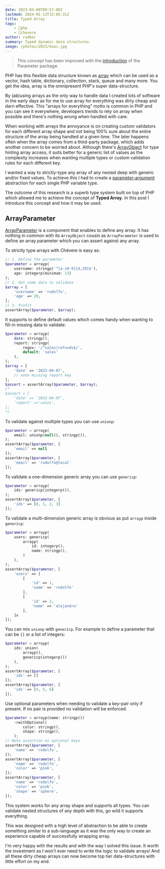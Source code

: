 ```yaml
---
date: 2023-04-08T09:57:06Z
lastmod: 2024-01-13T15:05:31Z
title: Typed Array
tags:
    - 🐘php
    - 🥑chevere
author: rodber
summary: Typed dynamic data structures.
image: /photos/2023/koac.jpg
---
```


> This concept has been improved with the [introduction](../2024/2024-01-10-parameter.md) of the Parameter package.

PHP has this flexible data structure known as [array](https://www.php.net/manual/en/language.types.array.php) which can be used as a vector, hash table, dictionary, collection, stack, queue and many more. You get the idea, array is the omnipresent PHP's super data-structure.

By (ab)using arrays as the only way to handle data I created lots of software in the early days as for me to use array for everything was dirty cheap and darn effective. This "arrays for everything" motto is common in PHP and you can see it everywhere, developers trends to rely on array when possible and there's nothing wrong when handled with care.

When working with arrays the annoyance is on creating custom validators for each different array shape and not being 100% sure about the entire structure of the array being handled at a given time. The later happens often when the array comes from a third-party package, which adds another concern to be worried about. Although there's [ArrayObject](https://www.php.net/manual/es/class.arrayobject.php) for type hinting array access, it suits better for a generic list of values as the complexity increases when wanting multiple types or custom validation rules for each different key.

I wanted a way to strictly-type any array of any nested deep with generic and/or fixed values. To achieve this I had to create a [parameter-argument](https://chevere.org/packages/parameter) abstraction for each single PHP variable type.

The outcome of this research is a superb type system built on top of PHP which allowed me to achieve the concept of **Typed Array**. In this post I introduce this concept and how it may be used.

## ArrayParameter

[ArrayParameter](https://chevere.org/packages/parameter#array) is a component that enables to define any array. It has nothing in common with its `ArrayObject` cousin as `ArrayParameter` is used to define an array parameter which you can assert against any array.

To strictly type arrays with Chévere is easy as:

```php
// 1. Define the parameter
$parameter = arrayp(
    username: stringp('^[a-z0-9]{4,29}$'),
    age: integerp(minimum: 13)
);
// 2. Get some data to validate
$array = [
    'username' => 'rodolfo',
    'age' => 20,
];
// 3. Profit
assertArray($parameter, $array);
```

It supports to define default values which comes handy when wanting to fill-in missing data to validate:

```php
$parameter = arrayp(
    date: stringp(),
    report: stringp(
        regex: '/^sales|refunds$/',
        default: 'sales'
    ),
);
$array = [
    'date' => '2023-04-07',
    // note missing report key
];
$assert = assertArray($parameter, $array);
/*
$assert = [
    'date' => '2023-04-07',
    'report' =>'sales',
];
*/
```

To validate against multiple types you can use `unionp`:

```php
$parameter = arrayp(
    email: unionp(null(), stringp()),
);
assertArray($parameter, [
    'email' => null
]);
assertArray($parameter, [
    'email' => 'rodolfo@local'
]);
```

To validate a one-dimension generic array you can use `genericp`:

```php
$parameter = arrayp(
    ids: genericp(integerp()),
);
assertArray($parameter, [
    'ids' => [0, 1, 2, 3]
]);
```

To validate a multi-dimension generic array is obvious as put `arrayp` inside `genericp`:

```php
$parameter = arrayp(
    users: genericp(
        arrayp(
            id: integerp(),
            name: stringp(),
        )
    ),
);
assertArray($parameter, [
    'users' => [
        [
            'id' => 1,
            'name' => 'rodolfo'
        ],
        [
            'id' => 2,
            'name' => 'alejandro'
        ],
    ]x
]);
```

You can mix `unionp` with `genericp`. For example to define a parameter that can be `[]` or a list of integers:

```php
$parameter = arrayp(
    ids: union(
        arrayp(),
        genericp(integerp())
    ),
);
assertArray($parameter, [
    'ids' => []
]);
assertArray($parameter, [
    'ids' => [4, 5, 6]
]);
```

Use optional parameters when needing to validate a key-pair only if present. If no pair is provided no validation will be enforced.

```php
$parameter = arrayp(name: stringp())
    ->withOptional(
        color: stringp(),
        shape: stringp(),
    );
// Note assertion on optional keys
assertArray($parameter, [
    'name' => 'rodolfo',
]);
assertArray($parameter, [
    'name' => 'rodolfo',
    'color' => 'pink',
]);
assertArray($parameter, [
    'name' => 'rodolfo',
    'color' => 'pink',
    'shape' => 'sphere',
]);
```

This system works for any array shape and supports all types. You can validate nested structures of any depth with this, go wild it supports everything.

This was designed with a high level of abstraction to be able to create something similar to a sub-language as it was the only way to create an experience capable of successfully wrapping array.

I'm very happy with the results and with the way I solved this issue. It worth the investment as I won't ever need to write the logic to validate arrays! And all these dirty cheap arrays can now become top tier data-structures with little effort on my end.
